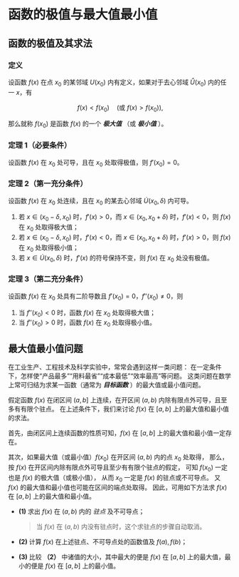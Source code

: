 # 函数的极值与最大值最小值

## 函数的极值及其求法

### 定义

设函数 $f(x)$ 在点 $x_0$ 的某邻域 $U(x_0)$ 内有定义，如果对于去心邻域 $\mathring{U} (x_0)$ 内的任一 $x$，有

$$
f(x) < f(x_0) \quad (\text{或 } f(x) > f(x_0)),
$$

那么就称 $f(x_0)$ 是函数 $f(x)$ 的一个 ***极大值*** （或 ***极小值*** ）。

### 定理 1（必要条件）

设函数 $f(x)$ 在 $x_0$ 处可导，且在 $x_0$ 处取得极值，则 $f'(x_0) = 0$。

### 定理 2（第一充分条件）

设函数 $f(x)$ 在 $x_0$ 处连续，且在 $x_0$ 的某去心邻域 $\dot{U}(x_0, \delta)$ 内可导。

1. 若 $x \in (x_0 - \delta, x_0)$ 时，$f'(x) > 0$，而 $x \in (x_0, x_0 + \delta)$ 时，$f'(x) < 0$，则 $f(x)$ 在 $x_0$ 处取得极大值；  
2. 若 $x \in (x_0 - \delta, x_0)$ 时，$f'(x) < 0$，而 $x \in (x_0, x_0 + \delta)$ 时，$f'(x) > 0$，则 $f(x)$ 在 $x_0$ 处取得极小值；  
3. 若 $x \in \dot{U}(x_0, \delta)$ 时，$f'(x)$ 的符号保持不变，则 $f(x)$ 在 $x_0$ 处没有极值。

### 定理 3（第二充分条件）

设函数 $f(x)$ 在 $x_0$ 处具有二阶导数且 $f'(x_0) = 0$，$f''(x_0) \neq 0$，则

1. 当 $f''(x_0) < 0$ 时，函数 $f(x)$ 在 $x_0$ 处取得极大值；  
2. 当 $f''(x_0) > 0$ 时，函数 $f(x)$ 在 $x_0$ 处取得极小值。

## 最大值最小值问题

在工业生产、工程技术及科学实验中，常常会遇到这样一类问题：
在一定条件下，怎样使“产品最多”“用料最省”“成本最低”“效率最高”等问题。
这类问题在数学上常可归结为求某一函数（通常为 ***目标函数*** ）的最大值或最小值问题。

假定函数 $f(x)$ 在闭区间 $(a,b]$ 上连续，在开区间 $(a,b)$ 内除有限点外可导，且至多有有限个驻点。
在上述条件下，我们来讨论 $f(x)$ 在 $[a,b]$ 上的最大值和最小值的求法。

首先，由闭区间上连续函数的性质可知，$f(x)$ 在 $[a,b]$ 上的最大值和最小值一定存在。

其次，如果最大值（或最小值）$f(x_0)$ 在开区间 $(a,b)$ 内的点 $x_0$ 处取得，
那么，按 $f(x)$ 在开区间内除有限点外可导且至少有有限个驻点的假定，
可知 $f(x_0)$ 一定也是 $f(x)$ 的极大值（或极小值），
从而 $x_0$ 一定是 $f(x)$ 的驻点或不可导点。
又 $f(x)$ 的最大值和最小值也可能在区间的端点处取得。
因此，可用如下方法求 $f(x)$ 在 $[a,b]$ 上的最大值和最小值。

- **(1)** 求出 $f(x)$ 在 $(a,b)$ 内的 *驻点* 及不可导点；
  > 当 $f(x)$ 在 $(a,b)$ 内没有驻点时，这个求驻点的步骤自动取消。

- **(2)** 计算 $f(x)$ 在上述驻点、不可导点处的函数值及 $f(a), f(b)$；

- **(3)** 比较 **（2）** 中诸值的大小，其中最大的便是 $f(x)$ 在 $[a,b]$ 上的最大值，最小的便是 $f(x)$ 在 $[a,b]$ 上的最小值。

